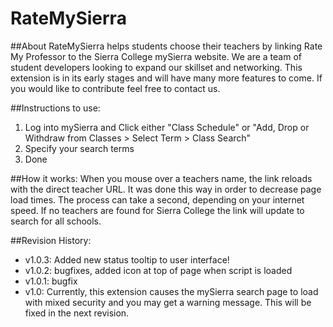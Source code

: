 # RateMySierra
##About
RateMySierra helps students choose their teachers by linking Rate My Professor to the Sierra College mySierra website.
We are a team of student developers looking to expand our skillset and networking.
This extension is in its early stages and will have many more features to come.
If you would like to contribute feel free to contact us.

##Instructions to use:
1. Log into mySierra and Click either "Class Schedule" or "Add, Drop or Withdraw from Classes > Select Term > Class Search"
2. Specify your search terms
3. Done


##How it works:
When you mouse over a teachers name, the link reloads with the direct teacher URL. It was done this way in order to decrease page load times. The process can take a second, depending on your internet speed. 
If no teachers are found for Sierra College the link will update to search for all schools.


##Revision History:
- v1.0.3: Added new status tooltip to user interface! 
- v1.0.2: bugfixes, added icon at top of page when script is loaded 
- v1.0.1: bugfix 
- v1.0: Currently, this extension causes the mySierra search page to load with mixed security and you may get a warning message. This will be fixed in the next revision.

